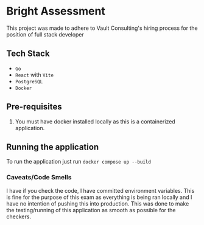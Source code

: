 # Bright Assessment

This project was made to adhere to Vault Consulting's hiring process for the position of full stack developer

## Tech Stack

- `Go`
- `React` with `Vite`
- `PostgreSQL`
- `Docker`

## Pre-requisites

1. You must have docker installed locally as this is a containerized application.

## Running the application

To run the application just run `docker compose up --build`

### Caveats/Code Smells

I have if you check the code, I have committed environment variables. This is fine for the purpose of this exam as everything is being ran locally and I have no intention of pushing this into production. This was done to make the testing/running of this application as smooth as possible for the checkers.
